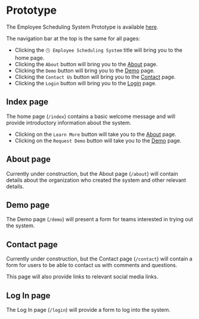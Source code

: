 # Prototype

The Employee Scheduling System Prototype is available [here](https://phentnil.github.io/employee-scheduling-system/).

The navigation bar at the top is the same for all pages:

- Clicking the `🕓 Employee Scheduling System` title will bring you to the home page.
- Clicking the `About` button will bring you to the [About](#about-page) page.
- Clicking the `Demo` button will bring you to the [Demo](#demo-page) page.
- Clicking the `Contact Us` button will bring you to the [Contact](#contact-page) page.
- Clicking the `Login` button will bring you to the [Login](#log-in-page) page.

## Index page

The home page (`/index`) contains a basic welcome message and will provide introductory information about the system.

- Clicking on the `Learn More` button will take you to the [About](#about-page) page.
- Clicking on the `Request Demo` button will take you to the [Demo](#demo-page) page.

## About page

Currently under construction, but the About page (`/about`) will contain details about the organization who created the system and other relevant details.

## Demo page

The Demo page (`/demo`) will present a form for teams interested in trying out the system.

## Contact page

Currently under construction, but the Contact page (`/contact`) will contain a form for users to be able to contact us with comments and questions.

This page will also provide links to relevant social media links.

## Log In page

The Log In page (`/login`) will provide a form to log into the system.
